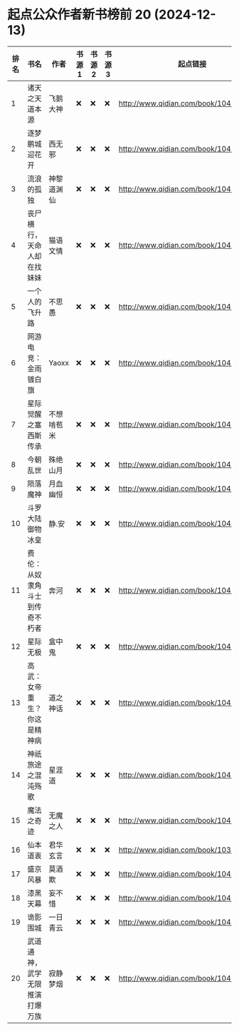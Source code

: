 # 起点公众作者新书榜前 20 (2024-12-13)

| 排名 | 书名              | 作者    | 书源 1 | 书源 2 | 书源 3 | 起点链接                                   |
|----|-----------------|-------|------|------|------|----------------------------------------|
| 1  | 诸天之天道本源         | 飞鹅大神  | ❌    | ❌    | ❌    | http://www.qidian.com/book/1042544723/ |
| 2  | 逐梦鹏城迎花开         | 西无邪   | ❌    | ❌    | ❌    | http://www.qidian.com/book/1042810608/ |
| 3  | 流浪的孤独           | 神黎道渊仙 | ❌    | ❌    | ❌    | http://www.qidian.com/book/1042808124/ |
| 4  | 丧尸横行，天命人却在找妹妹   | 猫语文情  | ❌    | ❌    | ❌    | http://www.qidian.com/book/1042800633/ |
| 5  | 一个人的飞升路         | 不思愚   | ❌    | ❌    | ❌    | http://www.qidian.com/book/1041426957/ |
| 6  | 网游电竞：金雨镀白旗      | Yaoxx | ❌    | ❌    | ❌    | http://www.qidian.com/book/1042800995/ |
| 7  | 星际觉醒之塞西斯传承      | 不想啃苞米 | ❌    | ❌    | ❌    | http://www.qidian.com/book/1042803230/ |
| 8  | 今朝乱世            | 殊绝山月  | ❌    | ❌    | ❌    | http://www.qidian.com/book/1042785203/ |
| 9  | 陨落魔神            | 月血幽恒  | ❌    | ❌    | ❌    | http://www.qidian.com/book/1041993695/ |
| 10 | 斗罗大陆御物冰皇        | 静.安   | ❌    | ❌    | ❌    | http://www.qidian.com/book/1042808179/ |
| 11 | 费伦：从奴隶角斗士到传奇不朽者 | 奔河    | ❌    | ❌    | ❌    | http://www.qidian.com/book/1042787952/ |
| 12 | 星际无极            | 盒中鬼   | ❌    | ❌    | ❌    | http://www.qidian.com/book/1042759658/ |
| 13 | 高武：女帝重生？你这是精神病  | 道之神话  | ❌    | ❌    | ❌    | http://www.qidian.com/book/1042783497/ |
| 14 | 神祇旅途之混沌殇歌       | 星涯道   | ❌    | ❌    | ❌    | http://www.qidian.com/book/1042776046/ |
| 15 | 魔法之奇迹           | 无魔之人  | ❌    | ❌    | ❌    | http://www.qidian.com/book/1042453258/ |
| 16 | 仙本道衷            | 君华玄言  | ❌    | ❌    | ❌    | http://www.qidian.com/book/1038106762/ |
| 17 | 盛京风暴            | 莫酒欺   | ❌    | ❌    | ❌    | http://www.qidian.com/book/1041965859/ |
| 18 | 漆黑天幕            | 妄不惜   | ❌    | ❌    | ❌    | http://www.qidian.com/book/1042503071/ |
| 19 | 诡影围城            | 一日青云  | ❌    | ❌    | ❌    | http://www.qidian.com/book/1042782722/ |
| 20 | 武道通神，武学无限推演打爆万族 | 寂静梦烟  | ❌    | ❌    | ❌    | http://www.qidian.com/book/1042787492/ |
